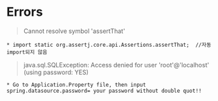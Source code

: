 # Errors

> Cannot resolve symbol 'assertThat'

    * import static org.assertj.core.api.Assertions.assertThat;  //자동 import되지 않음

> java.sql.SQLException: Access denied for user 'root'@'localhost' (using password: YES)

    * Go to Application.Property file, then input spring.datasource.password= your password without double quot!!
